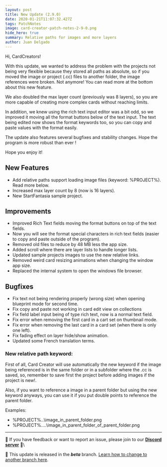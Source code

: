 ```yaml
---
layout: post
title: New Update (2.9.0)
date: 2020-01-21T11:07:32.427Z
tags: PatchNotes
image: card-creator-patch-notes-2-9-0.png
hide_hero: true
summary: Relative paths for images and more layers
author: Juan Delgado
---
```


Hi, CardCreators!

With this update, we wanted to address the problem with the projects not being very flexible because they stored all paths as absolute, so if you moved the image or project (.cc) files to another folder, the image references were broken.
Not anymore! You can read more at the bottom about this new feature.

We also doubled the max layer count (previously was 8 layers), so you are more capable of creating more complex cards without reaching limits.

In addition, we knew using the rich text input editor was a bit odd, so we improved it moving all the format buttons below of the text input. The text being edited now shows the format keywords too, so you can copy and paste values with the format easily.

The update also features several bugfixes and stability changes. Hope the program is more robust than ever !

Hope you enjoy it!

## New Features
- Add relative paths support loading image files (keyword: %PROJECT%). Read more below.
- Increased max layer count by 8 (now is 16 layers).
- New StartFantasia sample project.


## Improvements
- Improved Rich Text fields moving the format buttons on top of the text fields.
- Now you will see the format special characters in rich text fields (easier to copy and paste outside of the program).
- Removed old files to reduce by 48 MB less the app size.
- Added scroll where there are layer lists to handle longer lists.
- Updated sample projects images to use the new relative links.
- Removed weird card resizing animations when changing the window app size.
- Replaced the internal system to open the windows file browser.


## Bugfixes
- Fix text not being rendering properly (wrong size) when opening blueprint mode for second time.
- Fix copy and paste not working in card edit view on collections
- Fix field label input being of type rich text, now is a normal text field.
- Fix error when removing the first card in a cart set on thumbnail mode.
- Fix error when removing the last card in a card set (when there is only one left).
- Fix fading effect on layer hide/show animation.
- Updated some French translation terms.


### New relative path keyword:

First of all, Card Creator will use automatically the new keyword if the image being referenced is in the same folder or in a subfolder where the .cc is saved, so, remember to save first the project before adding images if the project is new!.

Also, if you want to reference a image in a parent folder but using the new keyword anyways, you can use it if you put double points to reference the parent folder.

Examples:
- %PROJECT%\..\image_in_parent_folder.png
- %PROJECT%\..\..\image_in_parent_folder_of_parent_folder.png

---

📌 If you have feedback or want to report an issue, please join to our **[Discord server](http://discord.gg/pixelatto)** 💬\

📌 This update is released in the ***beta*** branch. [Learn how to change to another branch here](/blog/beta-and-legacy-versions).